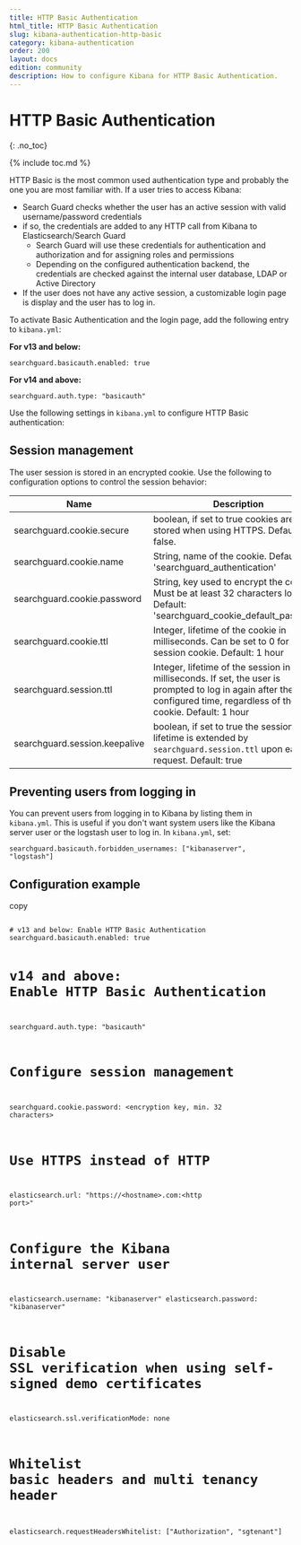 ```yaml
---
title: HTTP Basic Authentication
html_title: HTTP Basic Authentication
slug: kibana-authentication-http-basic
category: kibana-authentication
order: 200
layout: docs
edition: community
description: How to configure Kibana for HTTP Basic Authentication.
---
```

<!---
Copryight 2016-2017 floragunn GmbH
-->

# HTTP Basic Authentication
{: .no_toc}

{% include toc.md %}

HTTP Basic is the most common used authentication type and probably the one you are most familiar with. If a user tries to access Kibana:  

* Search Guard checks whether the user has an active session with valid username/password credentials
* if so, the credentials are added to any HTTP call from Kibana to Elasticsearch/Search Guard
  * Search Guard will use these credentials for authentication and authorization  and for assigning roles and permissions
  * Depending on the configured authentication backend, the credentials are checked against the internal user database, LDAP or Active Directory
* If the user does not have any active session, a customizable login page is display and the user has to log in.

To activate Basic Authentication and the login page, add the following entry to `kibana.yml`:

**For v13 and below:**

```
searchguard.basicauth.enabled: true
```

**For v14 and above:**

```
searchguard.auth.type: "basicauth"
```


Use the following settings in `kibana.yml` to configure HTTP Basic authentication:

## Session management

The user session is stored in an encrypted cookie. Use the following to configuration options to control the session behavior:

| Name | Description |
|---|---|
| searchguard.cookie.secure | boolean, if set to true cookies are only stored when using HTTPS. Default: false. |
| searchguard.cookie.name | String, name of the cookie. Default: 'searchguard_authentication' |
| searchguard.cookie.password | String, key used to encrypt the cookie. Must be at least 32 characters long. Default: 'searchguard\_cookie\_default\_password' |
| searchguard.cookie.ttl | Integer, lifetime of the cookie in milliseconds. Can be set to 0 for session cookie. Default: 1 hour |
| searchguard.session.ttl | Integer, lifetime of the session in milliseconds. If set, the user is prompted to log in again after the configured time, regardless of the cookie. Default: 1 hour |
| searchguard.session.keepalive | boolean, if set to true the session lifetime is extended by `searchguard.session.ttl` upon each request. Default: true |

## Preventing users from logging in

You can prevent users from logging in to Kibana by listing them in `kibana.yml`. This is useful if you don't want system users like the Kibana server user or the logstash user to log in. In `kibana.yml`, set:

```
searchguard.basicauth.forbidden_usernames: ["kibanaserver", "logstash"]
```

## Configuration example

<div class="code-highlight " data-label="">
<span class="js-copy-to-clipboard copy-code">copy</span> 
<pre class="language-yaml">
<code class=" js-code language-markup">
# v13 and below: Enable HTTP Basic Authentication
searchguard.basicauth.enabled: true

# v14 and above: Enable HTTP Basic Authentication
searchguard.auth.type: "basicauth"

# Configure session management
searchguard.cookie.password: &lt;encryption key, min. 32 characters&gt;

# Use HTTPS instead of HTTP
elasticsearch.url: "https://&lt;hostname&gt;.com:&lt;http port&gt;"

# Configure the Kibana internal server user
elasticsearch.username: "kibanaserver"
elasticsearch.password: "kibanaserver"

# Disable SSL verification when using self-signed demo certificates
elasticsearch.ssl.verificationMode: none

# Whitelist basic headers and multi tenancy header
elasticsearch.requestHeadersWhitelist: ["Authorization", "sgtenant"]
</code>
</pre>
</div>